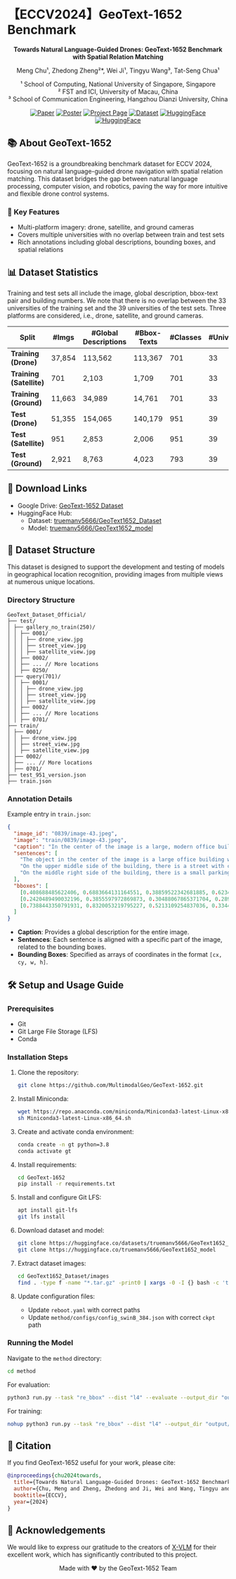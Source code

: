 # 【ECCV2024】GeoText-1652 Benchmark

<div align="center">

**Towards Natural Language-Guided Drones: GeoText-1652 Benchmark with Spatial Relation Matching**

Meng Chu¹, Zhedong Zheng²*, Wei Ji¹, Tingyu Wang³, Tat-Seng Chua¹

¹ School of Computing, National University of Singapore, Singapore  
² FST and ICI, University of Macau, China  
³ School of Communication Engineering, Hangzhou Dianzi University, China

[![Paper](https://img.shields.io/badge/Paper-PDF-red)](https://arxiv.org/pdf/2311.12751)
[![Poster](https://img.shields.io/badge/Poster-PDF-97CA00)](https://drive.google.com/file/d/1QtLl3vtwUl-_rC_Ma48Gnaw-bHCMB7Qw/view?usp=share_link)
[![Project Page](https://img.shields.io/badge/Project-Website-blue)](https://multimodalgeo.github.io/GeoText/)
[![Dataset](https://img.shields.io/badge/Dataset-Download-green)](https://drive.google.com/file/d/1vHjysm1VbJnmriKopIgnMxW-ZBR4mXQ1/view?usp=sharing)
[![HuggingFace](https://img.shields.io/badge/%F0%9F%A4%97%20Hugging%20Face-Dataset-blue)](https://huggingface.co/datasets/truemanv5666/GeoText1652_Dataset)
[![HuggingFace](https://img.shields.io/badge/%F0%9F%A4%97%20Hugging%20Face-Model-orange)](https://huggingface.co/truemanv5666/GeoText1652_model)

</div>

## 📚 About GeoText-1652

GeoText-1652 is a groundbreaking benchmark dataset for ECCV 2024, focusing on natural language-guided drone navigation with spatial relation matching. This dataset bridges the gap between natural language processing, computer vision, and robotics, paving the way for more intuitive and flexible drone control systems.

### 🌟 Key Features

- Multi-platform imagery: drone, satellite, and ground cameras
- Covers multiple universities with no overlap between train and test sets
- Rich annotations including global descriptions, bounding boxes, and spatial relations

## 📊 Dataset Statistics

Training and test sets all include the image, global description, bbox-text pair and building numbers. We note that there is no overlap between the 33 universities of the training set and the 39 universities of the test sets. Three platforms are considered, i.e., drone, satellite, and ground cameras.

| Split                    | #Imgs  | #Global Descriptions | #Bbox-Texts | #Classes | #Universities |
|--------------------------|--------|----------------------|-------------|----------|---------------|
| **Training (Drone)**     | 37,854 | 113,562              | 113,367     | 701      | 33            |
| **Training (Satellite)** | 701    | 2,103                | 1,709       | 701      | 33            |
| **Training (Ground)**    | 11,663 | 34,989               | 14,761      | 701      | 33            |
| **Test (Drone)**         | 51,355 | 154,065              | 140,179     | 951      | 39            |
| **Test (Satellite)**     | 951    | 2,853                | 2,006       | 951      | 39            |
| **Test (Ground)**        | 2,921  | 8,763                | 4,023       | 793      | 39            |

## 💾 Download Links

- Google Drive: [GeoText-1652 Dataset](https://drive.google.com/file/d/1vHjysm1VbJnmriKopIgnMxW-ZBR4mXQ1/view?usp=sharing)
- HuggingFace Hub:
  - Dataset: [truemanv5666/GeoText1652_Dataset](https://huggingface.co/datasets/truemanv5666/GeoText1652_Dataset)
  - Model: [truemanv5666/GeoText1652_model](https://huggingface.co/truemanv5666/GeoText1652_model)

## 📁 Dataset Structure

This dataset is designed to support the development and testing of models in geographical location recognition, providing images from multiple views at numerous unique locations.

### Directory Structure
```
GeoText_Dataset_Official/
├── test/
│ ├── gallery_no_train(250)/
│ │ ├── 0001/
│ │ │ ├── drone_view.jpg
│ │ │ ├── street_view.jpg
│ │ │ ├── satellite_view.jpg
│ │ ├── 0002/
│ │ ├── ... // More locations
│ │ ├── 0250/
│ ├── query(701)/
│ │ ├── 0001/
│ │ │ ├── drone_view.jpg
│ │ │ ├── street_view.jpg
│ │ │ ├── satellite_view.jpg
│ │ ├── 0002/
│ │ ├── ... // More locations
│ │ ├── 0701/
├── train/
│ ├── 0001/
│ │ ├── drone_view.jpg
│ │ ├── street_view.jpg
│ │ ├── satellite_view.jpg
│ ├── 0002/
│ ├── ... // More locations
│ ├── 0701/
├── test_951_version.json
├── train.json
```

### Annotation Details

Example entry in `train.json`:

```json
{
  "image_id": "0839/image-43.jpeg",
  "image": "train/0839/image-43.jpeg",
  "caption": "In the center of the image is a large, modern office building...",
  "sentences": [
    "The object in the center of the image is a large office building with several floors and a white facade",
    "On the upper middle side of the building, there is a street with cars driving on it",
    "On the middle right side of the building, there is a small parking lot with several cars parked in it"
  ],
  "bboxes": [
    [0.408688485622406, 0.6883664131164551, 0.38859522342681885, 0.6234817504882812],
    [0.2420489490032196, 0.3855597972869873, 0.30488067865371704, 0.2891976535320282],
    [0.7388443350791931, 0.8320053219795227, 0.5213109254837036, 0.33447015285491943]
  ]
}
```

- **Caption**: Provides a global description for the entire image.
- **Sentences**: Each sentence is aligned with a specific part of the image, related to the bounding boxes.
- **Bounding Boxes**: Specified as arrays of coordinates in the format `[cx, cy, w, h]`.

## 🛠️ Setup and Usage Guide

### Prerequisites

- Git
- Git Large File Storage (LFS)
- Conda

### Installation Steps

1. Clone the repository:
   ```bash
   git clone https://github.com/MultimodalGeo/GeoText-1652.git
   ```

2. Install Miniconda:
   ```bash
   wget https://repo.anaconda.com/miniconda/Miniconda3-latest-Linux-x86_64.sh
   sh Miniconda3-latest-Linux-x86_64.sh
   ```

3. Create and activate conda environment:
   ```bash
   conda create -n gt python=3.8
   conda activate gt
   ```

4. Install requirements:
   ```bash
   cd GeoText-1652
   pip install -r requirements.txt
   ```

5. Install and configure Git LFS:
   ```bash
   apt install git-lfs
   git lfs install
   ```

6. Download dataset and model:
   ```bash
   git clone https://huggingface.co/datasets/truemanv5666/GeoText1652_Dataset
   git clone https://huggingface.co/truemanv5666/GeoText1652_model
   ```

7. Extract dataset images:
   ```bash
   cd GeoText1652_Dataset/images
   find . -type f -name "*.tar.gz" -print0 | xargs -0 -I {} bash -c 'tar -xzf "{}" -C "$(dirname "{}")" && rm "{}"'
   ```

8. Update configuration files:
   - Update `reboot.yaml` with correct paths
   - Update `method/configs/config_swinB_384.json` with correct `ckpt` path

### Running the Model

Navigate to the `method` directory:

```bash
cd method
```

For evaluation:
```bash
python3 run.py --task "re_bbox" --dist "l4" --evaluate --output_dir "output/eva" --checkpoint "/root/GeoText-1652/GeoText1652_model/geotext_official_checkpoint.pth"
```

For training:
```bash
nohup python3 run.py --task "re_bbox" --dist "l4" --output_dir "output/train" --checkpoint "/root/GeoText-1652/GeoText1652_model/geotext_official_checkpoint.pth" &
```

## 📄 Citation

If you find GeoText-1652 useful for your work, please cite:

```bibtex
@inproceedings{chu2024towards, 
  title={Towards Natural Language-Guided Drones: GeoText-1652 Benchmark with Spatial Relation Matching}, 
  author={Chu, Meng and Zheng, Zhedong and Ji, Wei and Wang, Tingyu and Chua, Tat-Seng}, 
  booktitle={ECCV}, 
  year={2024} 
}
```

## 🙏 Acknowledgements

We would like to express our gratitude to the creators of [X-VLM](https://github.com/zengyan-97/X-VLM) for their excellent work, which has significantly contributed to this project.


<div align="center">
  Made with ❤️ by the GeoText-1652 Team
</div>
